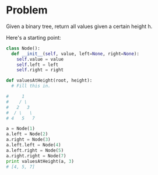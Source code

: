 # Problem

Given a binary tree, return all values given a certain height h.

Here's a starting point:

```python
class Node():
  def __init__(self, value, left=None, right=None):
    self.value = value
    self.left = left
    self.right = right

def valuesAtHeight(root, height):
  # Fill this in.

#     1
#    / \
#   2   3
#  / \   \
# 4   5   7

a = Node(1)
a.left = Node(2)
a.right = Node(3)
a.left.left = Node(4)
a.left.right = Node(5)
a.right.right = Node(7)
print valuesAtHeight(a, 3)
# [4, 5, 7]
```